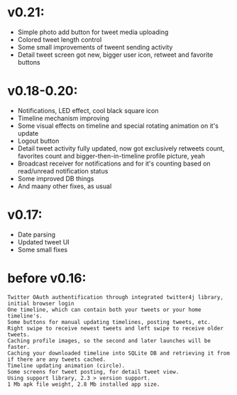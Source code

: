 v0.21:
======
- Simple photo add button for tweet media uploading
- Colored tweet length control
- Some small improvements of tweent sending activity
- Detail tweet screen got new, bigger user icon, retweet and favorite buttons

v0.18-0.20:
======
- Notifications, LED effect, cool black square icon
- Timeline mechanism improving
- Some visual effects on timeline and special rotating animation on it's update
- Logout button
- Detail tweet activity fully updated, now got exclusively retweets count, favorites count and bigger-then-in-timeline profile picture, yeah
- Broadcast receiver for notifications and for it's counting based on read/unread notification status
- Some improved DB things
- And maany other fixes, as usual

v0.17:
======
- Date parsing
- Updated tweet UI
- Some small fixes

before v0.16:
======

    Twitter OAuth authentification through integrated twitter4j library, initial browser login
    One timeline, which can contain both your tweets or your home timeline's.
    Some buttons for manual updating timelines, posting tweets, etc.
    Right swipe to receive newest tweets and left swipe to receive older tweets.
    Caching profile images, so the second and later launches will be faster.
    Caching your downloaded timeline into SQLite DB and retrieving it from if there are any tweets cached.
    Timeline updating animation (circle).
    Some screens for tweet posting, for detail tweet view.
    Using support library, 2.3 > version support.
    1 Mb apk file weight, 2.8 Mb installed app size.
